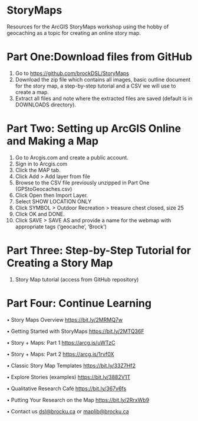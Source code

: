 # StoryMaps
Resources for the ArcGIS StoryMaps workshop using the hobby of geocaching as a topic for creating an online story map.

# Part One:Download files from GitHub
1.	Go to https://github.com/brockDSL/StoryMaps 
2.	Download the zip file which contains all images, basic outline document for the story map, a step-by-step tutorial and a CSV we will use to create a map.
3.	Extract all files and note where the extracted files are saved (default is in DOWNLOADS directory).

# Part Two: Setting up ArcGIS Online and Making a Map
1.	Go to Arcgis.com and create a public account.
2.	Sign in to Arcgis.com
3.	Click the MAP tab.
4.	Click Add > Add layer from file
5.	Browse to the CSV file previously unzipped in Part One (GPStoGeocaches.csv)
6.	Click Open then Import Layer.
7.	Select SHOW LOCATION ONLY
8.	Click SYMBOL > Outdoor Recreation > treasure chest closed, size 25
9.	Click OK and DONE.
10.	Click SAVE > SAVE AS and provide a name for the webmap with appropriate tags (‘geocache’, ‘Brock’)

# Part Three: Step-by-Step Tutorial for Creating a Story Map
1.	Story Map tutorial (access from GitHub repository)

# Part Four: Continue Learning

•	Story Maps Overview https://bit.ly/2MRMQ7w 

•	Getting Started with StoryMaps https://bit.ly/2MTQ36F 

•	Story + Maps: Part 1 https://arcg.is/uWTzC

•	Story + Maps: Part 2 https://arcg.is/1rvf0X 

•	Classic Story Map Templates https://bit.ly/33Z7Hf2

•	Explore Stories (examples) https://bit.ly/3882V1T 

•	Qualitative Research Café https://bit.ly/367v6fs 

•	Putting Your Research on the Map https://bit.ly/2RrxWb9

•	Contact us dsl@brocku.ca or maplib@brocku.ca  
